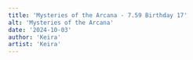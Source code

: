 ```yaml
---
title: 'Mysteries of the Arcana - 7.59 Birthday 17'
alt: 'Mysteries of the Arcana'
date: '2024-10-03'
author: 'Keira'
artist: 'Keira'
---
```

